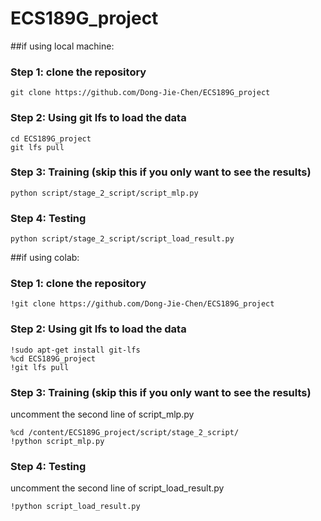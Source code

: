 # ECS189G_project
##if using local machine:
### Step 1: clone the repository
```shell script
git clone https://github.com/Dong-Jie-Chen/ECS189G_project
```
### Step 2: Using git lfs to load the data
```shell script
cd ECS189G_project
git lfs pull
```
### Step 3: Training (skip this if you only want to see the results)

```shell script
python script/stage_2_script/script_mlp.py
```
### Step 4: Testing
```shell script
python script/stage_2_script/script_load_result.py
```

##if using colab:
### Step 1: clone the repository
```shell script
!git clone https://github.com/Dong-Jie-Chen/ECS189G_project
```
### Step 2: Using git lfs to load the data

```shell script
!sudo apt-get install git-lfs
%cd ECS189G_project
!git lfs pull
```

### Step 3: Training (skip this if you only want to see the results)
uncomment the second line of script_mlp.py
```shell script
%cd /content/ECS189G_project/script/stage_2_script/
!python script_mlp.py
```

### Step 4: Testing
uncomment the second line of script_load_result.py
```shell script
!python script_load_result.py
```